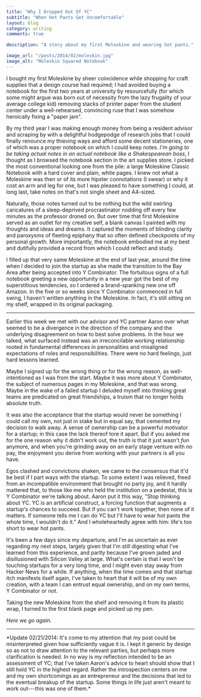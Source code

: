 ```yaml
---
title: "Why I Dropped Out Of YC"
subtitle: "When Hot Pants Get Uncomfortable"
layout: blog
category: writing
comments: true

description: "A story about my first Moleskine and wearing hot pants."

image_url: "/posts/2014/02/moleskin.jpg"
image_alt: "Moleskin Squared Notebook"
---
```


I bought my first Moleskine by sheer coincidence while shopping for craft supplies that a design course had required; I had avoided buying a notebook for the first two years at university by resourcefully (for which some might argue was born out of necessity from the lazy frugality of your average college kid) removing stacks of printer paper from the student center under a well-rehearsed, convincing ruse that I was somehow heroically fixing a "paper jam".

By my third year I was making enough money from being a resident advisor and scraping by with a delightful hodgepodge of research jobs that I could finally renounce my thieving ways and afford some decent stationeries, one of which was a proper notebook on which I could keep notes. *I'm going to be taking actual notes in an actual notebook like a Shakespearean boss*, I thought as I browsed the notebook section in the art supplies store. I picked the most conventional looking one from the pile: a large Moleskine Classic Notebook with a hard cover and plain, white pages. I knew not what a Moleskine was then or of its more hipster connotations (I swear) or why it cost an arm and leg for one, but I was pleased to have something I could, at long last, take notes on that's not single sheet and A4-sized.

Naturally, those notes turned out to be nothing but the wild swirling caricatures of a sleep-deprived procrastinator nodding off every few minutes as the professor droned on. But over time that first Moleskine served as an outlet for my creative self, a blank canvas I painted with my thoughts and ideas and dreams. It captured the moments of blinding clarity and paroxysms of fleeting epiphany that so often defined checkpoints of my personal growth. More importantly, the notebook embodied me at my best and dutifully provided a record from which I could reflect and study.

I filled up that very same Moleskine at the end of last year, around the time when I decided to join the startup as she made the transition to the Bay Area after being accepted into Y Combinator. The fortuitous signs of a full notebook greeting a new opportunity in a new year got the best of my superstitious tendencies, so I ordered a brand-spanking new one off Amazon. In the five or so weeks since Y Combinator commenced in full swing, I haven't written anything in the Moleskine. In fact, it's still sitting on my shelf, wrapped in its original packaging.

- - -

Earlier this week we met with our advisor and YC partner Aaron over what seemed to be a divergence in the direction of the company and the underlying disagreement on how to best solve problems. In the hour we talked, what surfaced instead was an irreconcilable working relationship rooted in fundamental differences in personalities and misaligned expectations of roles and responsibilities. There were no hard feelings, just hard lessons learned.

Maybe I signed up for the wrong thing or for the wrong reason, as well-intentioned as I was from the start. Maybe it was more about Y Combinator, the subject of numerous pages in my Moleskine, and that was wrong. Maybe in the wake of a failed startup I deluded myself into thinking great teams are predicated on great friendships, a truism that no longer holds absolute truth.

It was also the acceptance that the startup would never be something I could call my own, not just in stake but in equal say, that cemented my decision to walk away. A sense of ownership can be a powerful motivator for a startup; in this case the lack thereof tore it apart. But if you asked me for the one reason why it didn't work out, the truth is that it just wasn't *fun* anymore, and when you're grinding away on an early stage venture with no pay, the enjoyment you derive from working with your partners is all you have.

Egos clashed and convictions shaken, we came to the consensus that it'd be best if I part ways with the startup. To some extent I was relieved, freed from an incompatible environment that brought no party joy, and it hardly mattered that, to those like me who held the institution on a pedestal, this is Y Combinator we're talking about. Aaron put it this way, "Stop thinking about YC. YC is an artificial construct, a forcing function that augments a startup's chances to succeed. But if you can't work together, then none of it matters. If someone tells me I can do YC but I'll have to wear hot pants the whole time, I wouldn't do it." And I wholeheartedly agree with him: life's too short to wear hot pants.

It's been a few days since my departure, and I'm as uncertain as ever regarding my next steps, largely given that I'm still digesting what I've learned from this experience, and partly because I've grown jaded and disillusioned with Silicon Valley at large. What's certain is that I won't be touching startups for a very long time, and I might even stay away from Hacker News for a while. If anything, when the time comes and that startup itch manifests itself again, I've taken to heart that it will be of my own creation, with a team I can entrust equal ownership, and on my own terms, Y Combinator or not.

Taking the new Moleskine from the shelf and removing it from its plastic wrap, I turned to the first blank page and picked up my pen.

*Here we go again.*

- - -

<div id="update" markdown="1">
*Update 02/21/2014: It's come to my attention that my post could be misinterpreted given how sufficiently vague it is. I kept it generic by design so as not to draw attention to the relevant parties, but perhaps more clarification is needed. In no way is my reflection intended to be an assessment of YC; that I've taken Aaron's advice to heart should show that I still hold YC in the highest regard. Rather the introspection centers on me and my own shortcomings as an entrepreneur and the decisions that led to the eventual breakup of the startup. Some things in life just aren't meant to work out---this was one of them.*
</div>
